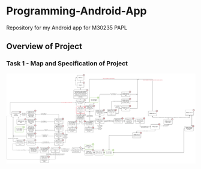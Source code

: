 # Programming-Android-App
Repository for my Android app for M30235 PAPL

## Overview of Project

### Task 1 - Map and Specification of Project
![DecisionMap](DecisionMap/Updated%20Decision%20Map.svg)
